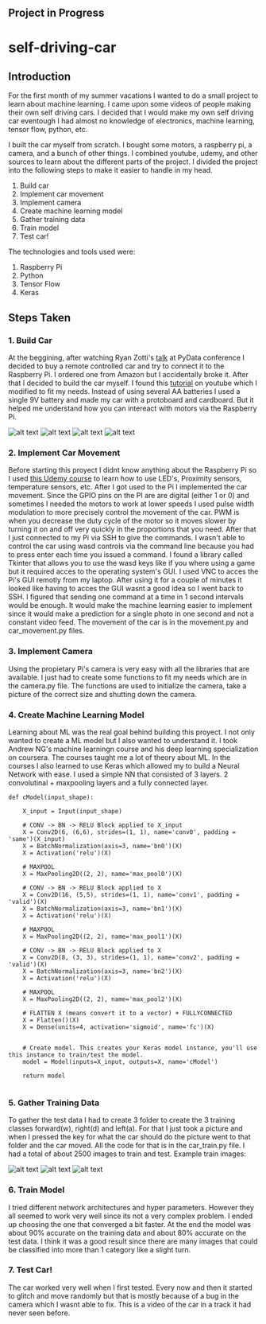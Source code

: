 ## Project in Progress
# self-driving-car
 
## Introduction
  For the first month of my summer vacations I wanted to do a small project to learn about machine learning. I came upon some videos of people making their own self driving cars. I decided that I would make my own self driving car eventough I had almost no knowledge of electronics, machine learning, tensor flow, python, etc.
 
  I built the car myself from scratch. I bought some motors, a raspberry pi, a camera, and a bunch of other things. I combined youtube, udemy, and other sources to learn about the different parts of the project. I divided the project into the following steps to make it easier to handle in my head. 
        
   1. Build car
   2. Implement car movement
   3. Implement camera
   4. Create machine learning model
   5. Gather training data
   6. Train model
   7. Test car!
  
  The technologies and tools used were:
  
   1. Raspberry Pi
   2. Python
   3. Tensor Flow
   4. Keras
        
## Steps Taken
### 1. Build Car
   At the beggining, after watching Ryan Zotti's [talk](https://www.youtube.com/watch?v=QbbOxrR0zdA&t=3355s) at PyData conference I decided to buy a remote controlled car and try to connect it to the Raspberry Pi. I ordered one from Amazon but I accidentally broke it. After that I decided to build the car myself. I found this [tutorial](https://www.youtube.com/watch?v=LlFkybEQFFA) on youtube which I modified to fit my needs. Instead of using several AA batteries I used a single 9V battery and made my car with a protoboard and cardboard. But it helped me understand how you can intereact with motors via the Raspberry Pi.
   
![alt text](https://github.com/edlgg/Self-driving-car/blob/master/images/README_images/20170605_223608.jpg)
![alt text](https://github.com/edlgg/Self-driving-car/blob/master/images/README_images/20170607_205502.jpg)
![alt text](https://github.com/edlgg/Self-driving-car/blob/master/images/README_images/20170616_201821.jpg)
![alt text](https://github.com/edlgg/Self-driving-car/blob/master/images/README_images/20180310_194621.jpg)
 
### 2. Implement Car Movement
   Before starting this proyect I didnt know anything about the Raspberry Pi so I used [this Udemy course](https://www.udemy.com/from-0-to-1-raspberry-pi/learn/v4/overview) to learn how to use LED's, Proximity sensors, temperature sensors, etc. After I got used to the Pi I implemented the car movement. Since the GPIO pins on the PI are are digital (either 1 or 0) and sometimes I needed the motors to work at lower speeds I used pulse width modulation to more precisely control the movement of the car. PWM is when you decrease the duty cycle of the motor so it moves slower by turning it on and off very quickly in the proportions that you need. After that I just connected to my Pi via SSH to give the commands.
  I wasn't able to control the car using wasd controls via the command line because you had to press enter each time you issued a command. I found a library called Tkinter that allows you to use the wasd keys like if you where using a game but it required acces to the operating system's GUI. I used VNC to acces the Pi's GUI remotly from my laptop. After using it for a couple of minutes it looked like having to acces the GUI wasnt a good idea so I went back to SSH. I figured that sending one command at a time in 1 second intervals would be enough. It would make the machine learning easier to implement since it would make a prediction for a single photo in one second and not a constant video feed.
  The movement of the car is in the movement.py and car_movement.py files.
  
  ### 3. Implement Camera
   Using the propietary Pi's camera is very easy with all the libraries that are available. I just had to create some functions to fit my needs which are in the camera.py file. The functions are used to initialize the camera, take a picture of the correct size and shutting down the camera.
      
 ### 4. Create Machine Learning Model
   Learning about ML was the real goal behind building this proyect. I not only wanted to create a ML model but I also wanted to understand it. I took Andrew NG's machine learningn course and his deep learning specialization on coursera. The courses taught me a lot of theory about ML. In the courses I also learned to use Keras which allowed my to build a Neural Network with ease.  I used a simple NN that consisted of 3 layers. 2 convolutinal +  maxpooling layers and a fully connected layer.
   
```
def cModel(input_shape):

    X_input = Input(input_shape)

    # CONV -> BN -> RELU Block applied to X_input
    X = Conv2D(6, (6,6), strides=(1, 1), name='conv0', padding = 'same')(X_input)
    X = BatchNormalization(axis=3, name='bn0')(X)
    X = Activation('relu')(X)

    # MAXPOOL
    X = MaxPooling2D((2, 2), name='max_pool0')(X)

    # CONV -> BN -> RELU Block applied to X
    X = Conv2D(16, (5,5), strides=(1, 1), name='conv1', padding = 'valid')(X)
    X = BatchNormalization(axis=3, name='bn1')(X)
    X = Activation('relu')(X)

    # MAXPOOL
    X = MaxPooling2D((2, 2), name='max_pool1')(X)

    # CONV -> BN -> RELU Block applied to X
    X = Conv2D(8, (3, 3), strides=(1, 1), name='conv2', padding = 'valid')(X)
    X = BatchNormalization(axis=3, name='bn2')(X)
    X = Activation('relu')(X)

    # MAXPOOL
    X = MaxPooling2D((2, 2), name='max_pool2')(X)

    # FLATTEN X (means convert it to a vector) + FULLYCONNECTED
    X = Flatten()(X)
    X = Dense(units=4, activation='sigmoid', name='fc')(X)


    # Create model. This creates your Keras model instance, you'll use this instance to train/test the model.
    model = Model(inputs=X_input, outputs=X, name='cModel')

    return model


```
 ### 5. Gather Training Data
   To gather the test data I had to create 3 folder to create the 3 training classes forward(w), right(d) and left(a). For that I just took a picture and when I pressed the key for what the car should do the picture went to that folder and the car moved. All the code for that is in the car_train.py file.  I had a total of about 2500 images to train and test.
   Example train images:
   
   ![alt text](https://github.com/edlgg/Self-driving-car/blob/master/images/a/19-06-2017_01:10:32.jpg)
   ![alt text](https://github.com/edlgg/Self-driving-car/blob/master/images/w/12-03-2018_17:58:49.jpg)
   ![alt text](https://github.com/edlgg/Self-driving-car/blob/master/images/d/15-03-2018_12:46:29.jpg)
   
 ### 6. Train Model
 I tried different network architectures and hyper parameters. However they all seemed to work very well since its not a very complex problem. I ended up choosing the one that converged a bit faster. At the end the model was about 90% accurate on the training data and about 80% accurate on the test data. I think it was a good result since there are many images that could be classified into more than 1 category like a slight turn.
 
 ### 7. Test Car! 
   The car worked very well when I first tested. Every now and then it started to glitch and move randomly but that is mostly because of a bug in the camera which I wasnt able to fix. This is a video of the car in a track it had never seen before.
   

